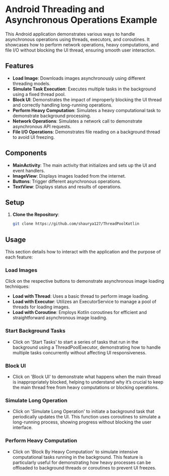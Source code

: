 # Android Threading and Asynchronous Operations Example

This Android application demonstrates various ways to handle asynchronous operations using threads, executors, and coroutines. It showcases how to perform network operations, heavy computations, and file I/O without blocking the UI thread, ensuring smooth user interaction.

## Features

- **Load Image**: Downloads images asynchronously using different threading models.
- **Simulate Task Execution**: Executes multiple tasks in the background using a fixed thread pool.
- **Block UI**: Demonstrates the impact of improperly blocking the UI thread and correctly handling long-running operations.
- **Perform Heavy Computation**: Simulates a heavy computational task to demonstrate background processing.
- **Network Operations**: Simulates a network call to demonstrate asynchronous API requests.
- **File I/O Operations**: Demonstrates file reading on a background thread to avoid UI freezing.

## Components

- **MainActivity**: The main activity that initializes and sets up the UI and event handlers.
- **ImageView**: Displays images loaded from the internet.
- **Buttons**: Trigger different asynchronous operations.
- **TextView**: Displays status and results of operations.

## Setup

1. **Clone the Repository**:
   ```bash
   git clone https://github.com/shaurya127/ThreadPoolKotlin

## Usage

This section details how to interact with the application and the purpose of each feature:

### Load Images
Click on the respective buttons to demonstrate asynchronous image loading techniques:
- **Load with Thread**: Uses a basic thread to perform image loading.
- **Load with Executor**: Utilizes an ExecutorService to manage a pool of threads for loading images.
- **Load with Coroutine**: Employs Kotlin coroutines for efficient and straightforward asynchronous image loading.

### Start Background Tasks
- Click on 'Start Tasks' to start a series of tasks that run in the background using a ThreadPoolExecutor, demonstrating how to handle multiple tasks concurrently without affecting UI responsiveness.

### Block UI
- Click on 'Block UI' to demonstrate what happens when the main thread is inappropriately blocked, helping to understand why it’s crucial to keep the main thread free from heavy computations or blocking operations.

### Simulate Long Operation
- Click on 'Simulate Long Operation' to initiate a background task that periodically updates the UI. This function uses coroutines to simulate a long-running process, showing progress without blocking the user interface.

### Perform Heavy Computation
- Click on 'Block By Heavy Computation' to simulate intensive computational tasks running in the background. This feature is particularly useful for demonstrating how heavy processes can be offloaded to background threads or coroutines to prevent UI freezes.

